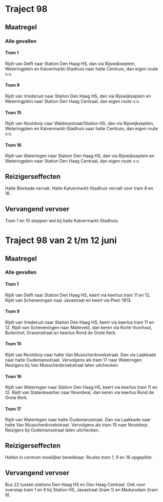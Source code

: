 # Traject 98 
## Maatregel
### Alle gevallen

#### Tram 1
Rijdt van Delft naar Station Den Haag HS, dan via Rijswijkseplein, Weteringplein en Kalvermarkt-Stadhuis naar halte Centrum, dan eigen route v.v. 

#### Tram 9
Rijdt van Vrederust naar Station Den Haag HS, dan via Rijswijkseplein en Weteringplein naar Station Den Haag Centraal, dan eigen route v.v. 

#### Tram 15
Rijdt van Nootdorp naar Waldorpstraat/Station HS, dan via Rijswijkseplein, Weteringplein en Kalvermarkt-Stadhuis naar halte Centrum, dan eigen route v.v. 

#### Tram 16
Rijdt van Wateringen naar Station Den Haag HS, dan via Rijswijkseplein en Weteringplein naar Station Den Haag Centraal, dan eigen route v.v.

## Reizigerseffecten
Halte Bierkade vervalt.
Halte Kalvermarkt-Stadhuis vervalt voor tram 9 en 16. 

## Vervangend vervoer
Tram 1 en 15 stoppen wel bij halte Kalvermarkt-Stadhuis.

# Traject 98 van 2 t/m 12 juni
## Maatregel
### Alle gevallen

#### Tram 1
Rijdt van Delft naar Station Den Haag HS, keert via keerlus tram 11 en 12.
Rijdt van Scheveningen naar Javastraat en keert via Plein 1813.

#### Tram 9
Rijdt van Vrederust naar Station Den Haag HS, keert via keerlus tram 11 en 12.
Rijdt van Scheveningen naar Malieveld, dan keren via Korte Voorhout, Buitenhof, Gravenstraat en keerlus Rond de Grote Kerk.

#### Tram 15
Rijdt van Nootdorp naar halte Van Musschenbroekstraat. Dan via Laakkade naar halte Oudemansstraat. Vervolgens als tram 17 naar Wateringen.
Reizigers bij Van Musschenbroekstraat laten uitchecken.

#### Tram 16
Rijdt van Wateringen naar Station Den Haag HS, keert via keerlus tram 11 en 12.
Rijdt van Statenkwartier naar Noordwal, dan keren via keerlus Rond de Grote Kerk.

#### Tram 17 
Rijdt van Wateringen naar halte Oudemansstraat. Dan via Laakkade naar halte Van Musschenbroekstraat. Vervolgens als tram 15 naar Nootdorp.
Reizigers bij Oudemansstraat laten uitchecken.

## Reizigerseffecten
Halten in centrum moeilijker bereikbaar. Routes tram 1, 9 en 16 opgeplitst. 

## Vervangend vervoer
Bus 22 tussen stations Den Haag HS en Den Haag Centraal.
Ook voor overstap tram 1 en 9 bij Station HS, Javastraat (tram 1) en Madurodam (tram 9).
